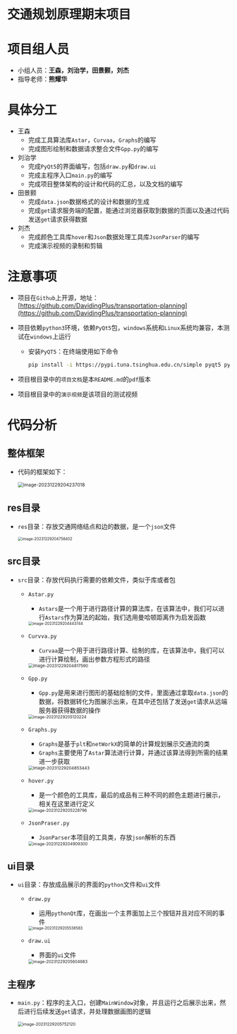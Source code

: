 # 交通规划原理期末项目

# 项目组人员

- 小组人员：**王森，刘治学，田景颢，刘杰**
- 指导老师：**熊耀华**

# 具体分工

- 王森
  - 完成工具算法库`Astar`，`Curvaa`，`Graphs`的编写
  - 完成图形绘制和数据请求整合文件`Gpp.py`的编写
- 刘治学
  - 完成`PyQt5`的界面编写，包括`draw.py`和`draw.ui`
  - 完成主程序入口`main.py`的编写
  - 完成项目整体架构的设计和代码的汇总，以及文档的编写
- 田景颢
  - 完成`data.json`数据格式的设计和数据的生成
  - 完成`get`请求服务端的配置，能通过浏览器获取到数据的页面以及通过代码发送`get`请求获得数据
- 刘杰
  - 完成颜色工具库`hover`和`Json`数据处理工具库`JsonParser`的编写
  - 完成演示视频的录制和剪辑

# 注意事项

- 项目在`Github`上开源，地址：[https://github.com/DavidingPlus/transportation-planning](https://github.com/DavidingPlus/transportation-planning)

- 项目依赖`python3`环境，依赖`PyQt5`包，`windows`系统和`Linux`系统均兼容，本测试在`windows`上运行

  - 安装`PyQT5`：在终端使用如下命令

    ```bash
    pip install -i https://pypi.tuna.tsinghua.edu.cn/simple pyqt5 pyqt5-tools
    ```

    

- 项目根目录中的`项目文档`是本`README.md`的`pdf`版本

- 项目根目录中的`演示视频`是该项目的测试视频

# 代码分析

## 整体框架

- 代码的框架如下：

  <img src="https://img-blog.csdnimg.cn/direct/2168b73844f14021b625db6f03b545c5.png" alt="image-20231229204237018" style="zoom:75%;" />

## res目录

- `res`目录：存放交通网络结点和边的数据，是一个`json`文件

  <img src="https://img-blog.csdnimg.cn/direct/e563b0417a4849fbad7d923528b5864a.png" alt="image-20231229204758402" style="zoom:60%;" />

## src目录

- `src`目录：存放代码执行需要的依赖文件，类似于库或者包

  - `Astar.py`

    - `Astars`是一个用于进行路径计算的算法库，在该算法中，我们可以进行`Astars`作为算法的起始，我们选用曼哈顿距离作为启发函数

    <img src="https://img-blog.csdnimg.cn/direct/758fdb90f31b47be9571ccf80c8e389c.png" alt="image-20231229204443744" style="zoom:60%;" />

  - `Curvva.py`

    - `Curvaa`是一个用于进行路径计算、绘制的库，在该算法中，我们可以进行计算绘制，画出参数方程形式的路径

    <img src="https://img-blog.csdnimg.cn/direct/d381b8d5e6df4aba8e3ae6dc3fd3a328.png" alt="image-20231229204817590" style="zoom:67%;" />

  - `Gpp.py`

    - `Gpp.py`是用来进行图形的基础绘制的文件，里面通过拿取`data.json`的数据，将数据转化为图展示出来，在其中还包括了发送`get`请求从远端服务器获得数据的操作

    <img src="https://img-blog.csdnimg.cn/direct/1251c2bc44294ff98709db46cfa36950.png" alt="image-20231229205120224" style="zoom:65%;" />

  - `Graphs.py`

    - `Graphs`是基于`plt`和`netWorkX`的简单的计算规划展示交通流的类
    - `Graphs`主要使用了`Astar`算法进行计算，并通过该算法得到所需的结果进一步获取

    <img src="https://img-blog.csdnimg.cn/direct/0f6fe237336e46f998f33f88ddba49ce.png" alt="image-20231229204853443" style="zoom:67%;" />

  - `hover.py`

    - 是一个颜色的工具库，最后的成品有三种不同的颜色主题进行展示，相关在这里进行定义

    <img src="https://img-blog.csdnimg.cn/direct/3e2bda1bc80444e7835787c442d89ed7.png" alt="image-20231229205228796" style="zoom:65%;" />

  - `JsonPraser.py`

    - `JsonParser`本项目的工具类，存放`json`解析的东西

    <img src="https://img-blog.csdnimg.cn/direct/c543f0c4ca94425ca896d584dfa51d09.png" alt="image-20231229204909300" style="zoom:65%;" />

## ui目录

- `ui`目录：存放成品展示的界面的`python`文件和`ui`文件

  - `draw.py`

    - 运用`pythonQt`库，在画出一个主界面加上三个按钮并且对应不同的事件

    <img src="https://img-blog.csdnimg.cn/direct/94db79bb40c543b4a725cff4b77f4801.png" alt="image-20231229205538583" style="zoom:60%;" />

  - `draw.ui`

    - 界面的`ui`文件

    <img src="https://img-blog.csdnimg.cn/direct/1cfe32d1556448f99a084c4d94558d58.png" alt="image-20231229205604683" style="zoom:65%;" />

## 主程序

- `main.py`：程序的主入口，创建`MainWindow`对象，并且运行之后展示出来，然后进行后续发送`get`请求，并处理数据画图的逻辑

  <img src="https://img-blog.csdnimg.cn/direct/f55c54a807304919b7a1e65d1a237bf2.png" alt="image-20231229205752120" style="zoom:65%;" />


